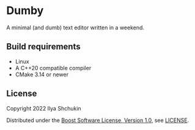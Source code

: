 # Dumby

A minimal (and dumb) text editor written in a weekend.

## Build requirements

- Linux
- A C++20 compatible compiler
- CMake 3.14 or newer

## License

Copyright 2022 Ilya Shchukin

Distributed under the [Boost Software License, Version 1.0](https://www.boost.org/users/license.html), see [LICENSE](https://github.com/ishchukin/dumby/blob/master/LICENSE).
